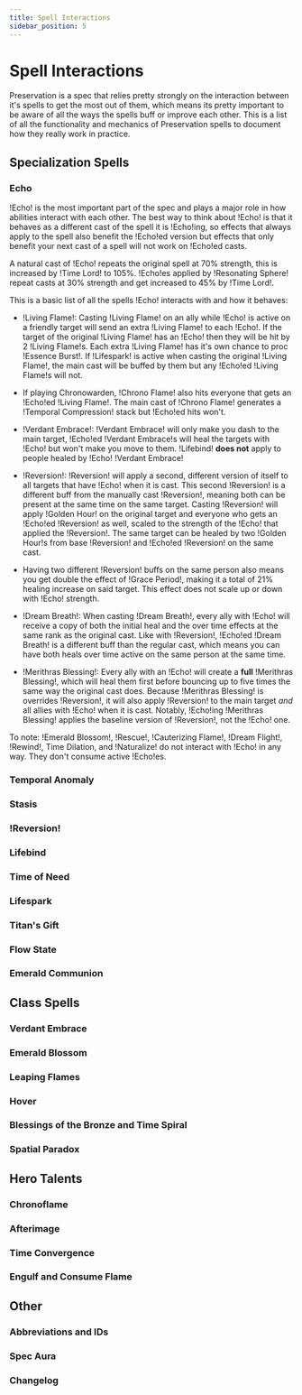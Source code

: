 ```yaml
---
title: Spell Interactions
sidebar_position: 5
---
```


# Spell Interactions

Preservation is a spec that relies pretty strongly on the interaction between it's spells to get the most out of them, which means its pretty important to be aware of all the ways the spells buff or improve each other. This is a list of all the functionality and mechanics of Preservation spells to document how they really work in practice.

## Specialization Spells
### Echo
!Echo! is the most important part of the spec and plays a major role in how abilities interact with each other. The best way to think about !Echo! is that it behaves as a different cast of the spell it is !Echo!ing, so effects that always apply to the spell also benefit the !Echo!ed version but effects that only benefit your next cast of a spell will not work on !Echo!ed casts.

A natural cast of !Echo! repeats the original spell at 70% strength, this is increased by !Time Lord! to 105%. !Echo!es applied by !Resonating Sphere! repeat casts at 30% strength and get increased to 45% by !Time Lord!.

This is a basic list of all the spells !Echo! interacts with and how it behaves:

- !Living Flame!: Casting !Living Flame! on an ally while !Echo! is active on a friendly target will send an extra !Living Flame! to each !Echo!. If the target of the original !Living Flame! has an !Echo! then they will be hit by 2 !Living Flame!s. Each extra !Living Flame! has it's own chance to proc !Essence Burst!. If !Lifespark! is active when casting the original !Living Flame!, the main cast will be buffed by them but any !Echo!ed !Living Flame!s will not.

- If playing Chronowarden, !Chrono Flame! also hits everyone that gets an !Echo!ed !Living Flame!. The main cast of !Chrono Flame! generates a !Temporal Compression! stack but !Echo!ed hits won't.

- !Verdant Embrace!: !Verdant Embrace! will only make you dash to the main target, !Echo!ed !Verdant Embrace!s will heal the targets with !Echo! but won't make you move to them. !Lifebind! **does not** apply to people healed by !Echo! !Verdant Embrace!

<VideoClip url='https://imgur.com/dPh1J3w.mp4' />

- !Reversion!: !Reversion! will apply a second, different version of itself to all targets that have !Echo! when it is cast. This second !Reversion! is a different buff from the manually cast !Reversion!, meaning both can be present at the same time on the same target. Casting !Reversion! will apply !Golden Hour! on the original target and everyone who gets an !Echo!ed !Reversion! as well, scaled to the strength of the !Echo! that applied the !Reversion!. The same target can be healed by two !Golden Hour!s from base !Reversion! and !Echo!ed !Reversion! on the same cast.

- Having two different !Reversion! buffs on the same person also means you get double the effect of !Grace Period!, making it a total of 21% healing increase on said target. This effect does not scale up or down with !Echo! strength.

- !Dream Breath!: When casting !Dream Breath!, every ally with !Echo! will receive a copy of both the initial heal and the over time effects at the same rank as the original cast. Like with !Reversion!, !Echo!ed !Dream Breath! is a different buff than the regular cast, which means you can have both heals over time active on the same person at the same time.

- !Merithras Blessing!: Every ally with an !Echo! will create a **full** !Merithras Blessing!, which will heal them first before bouncing up to five times the same way the original cast does. Because !Merithras Blessing! is overrides !Reversion!, it will also apply !Reversion! to the main target *and* all allies with !Echo! when it is cast. Notably, !Echo!ing !Merithras Blessing! applies the baseline version of !Reversion!, not the !Echo! one.

To note: !Emerald Blossom!, !Rescue!, !Cauterizing Flame!, !Dream Flight!, !Rewind!, Time Dilation, and !Naturalize! do not interact with !Echo! in any way. They don't consume active !Echo!es.

### Temporal Anomaly
### Stasis
### !Reversion!
### Lifebind
### Time of Need
### Lifespark
### Titan's Gift
### Flow State
### Emerald Communion

## Class Spells
### Verdant Embrace
### Emerald Blossom
### Leaping Flames
### Hover
### Blessings of the Bronze and Time Spiral
### Spatial Paradox

## Hero Talents
### Chronoflame
### Afterimage
### Time Convergence
### Engulf and Consume Flame

## Other
### Abbreviations and IDs
### Spec Aura
### Changelog
